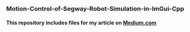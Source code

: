 ### Motion-Control-of-Segway-Robot-Simulation-in-ImGui-Cpp

#### This repository includes files for my article on [Medium.com](https://markus-x-buchholz.medium.com/motion-control-of-segway-robot-simulation-in-imgui-c-dbefe251398c)
